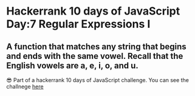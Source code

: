 # Hackerrank 10 days of JavaScript Day:7 Regular Expressions I

## A function that matches any string  that begins and ends with the same vowel. Recall that the English vowels are a, e, i, o, and u.

😎 Part of a hackerrank 10 days of JavaScript challenge. You can see the challnege <a href="https://www.hackerrank.com/challenges/js10-regexp-1/problem">here</a>
